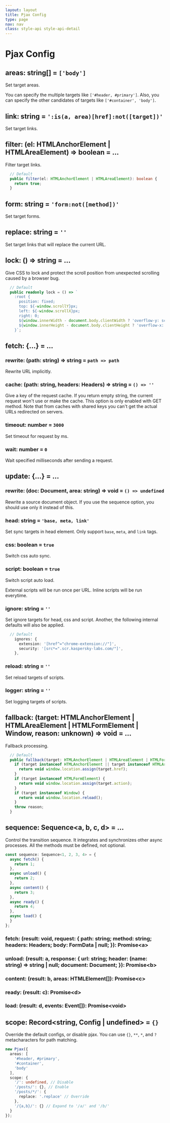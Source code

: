 ```yaml
---
layout: layout
title: Pjax Config
type: page
nav: nav
class: style-api style-api-detail
---
```


# Pjax Config

## areas: string[] = `['body']`

Set target areas.

You can specify the multiple targets like `['#header, #primary']`.
Also, you can specify the other candidates of targets like `['#container', 'body']`.

## link: string = `':is(a, area)[href]:not([target])'`

Set target links.

## filter: (el: HTMLAnchorElement | HTMLAreaElement) => boolean = ...

Filter target links.

```ts
  // Default
  public filter(el: HTMLAnchorElement | HTMLAreaElement): boolean {
    return true;
  }
```

## form: string = `'form:not([method])'`

Set target forms.

## replace: string = `''`

Set target links that will replace the current URL.

## lock: () => string = ...

Give CSS to lock and protect the scroll position from unexpected scrolling caused by a browser bug.

```ts
  // Default
  public readonly lock = () => `
    :root {
      position: fixed;
      top: ${-window.scrollY}px;
      left: ${-window.scrollX}px;
      right: 0;
      ${window.innerWidth - document.body.clientWidth ? 'overflow-y: scroll;' : ''}
      ${window.innerHeight - document.body.clientHeight ? 'overflow-x: scroll;' : ''}
    }`;
```

## fetch: {...} = ...

### rewrite: (path: string) => string = `path => path`

Rewrite URL implicitly.

### cache: (path: string, headers: Headers) => string = `() => ''`

Give a key of the request cache.
If you return empty string, the current request won't use or make the cache.
This option is only enabled with GET method.
Note that from caches with shared keys you can't get the actual URLs redirected on servers.

### timeout: number = `3000`

Set timeout for request by ms.

### wait: number = `0`

Wait specified milliseconds after sending a request.

## update: {...} = ...

### rewrite: (doc: Document, area: string) => void = `() => undefined`

Rewrite a source document object.
If you use the sequence option, you should use only it instead of this.

### head: string = `'base, meta, link'`

Set sync targets in head element. Only support `base`, `meta`, and `link` tags.

### css: boolean = `true`

Switch css auto sync.

### script: boolean = `true`

Switch script auto load.

External scripts will be run once per URL.
Inline scripts will be run everytime.

### ignore: string = `''`

Set ignore targets for head, css and script.
Another, the following internal defaults will also be applied.

```ts
  // Default
    ignores: {
      extension: '[href^="chrome-extension://"]',
      security: '[src*=".scr.kaspersky-labs.com/"]',
    },
```

### reload: string = `''`

Set reload targets of scripts.

### logger: string = `''`

Set logging targets of scripts.

## fallback: (target: HTMLAnchorElement | HTMLAreaElement | HTMLFormElement | Window, reason: unknown) => void = ...

Fallback processing.

```ts
  // Default
  public fallback(target: HTMLAnchorElement | HTMLAreaElement | HTMLFormElement | Window, reason: unknown): void {
    if (target instanceof HTMLAnchorElement || target instanceof HTMLAreaElement) {
      return void window.location.assign(target.href);
    }
    if (target instanceof HTMLFormElement) {
      return void window.location.assign(target.action);
    }
    if (target instanceof Window) {
      return void window.location.reload();
    }
    throw reason;
  }
```

## sequence: Sequence<a, b, c, d> = ...

Control the transition sequence.
It integrates and synchronizes other async processes.
All the methods must be defined, not optional.

```ts
const sequence: Sequence<1, 2, 3, 4> = {
  async fetch() {
    return 1;
  },
  async unload() {
    return 2;
  },
  async content() {
    return 3;
  },
  async ready() {
    return 4;
  },
  async load() {
  }
};
```

### fetch: (result: void, request: { path: string; method: string; headers: Headers; body: FormData | null; }): Promise\<a>

### unload: (result: a, response: { url: string; header: (name: string) => string | null; document: Document; }): Promise\<b>

### content: (result: b, areas: HTMLElement[]): Promise\<c>

### ready: (result: c): Promise\<d>

### load: (result: d, events: Event[]): Promise\<void>

## scope: Record<string, Config | undefined> = `{}`

Override the default configs, or disable pjax.
You can use `{}`, `**`, `*`, and `?` metacharacters for path matching.

```ts
new Pjax({
  areas: [
    '#header, #primary',
    '#container',
    'body'
  ],
  scope: {
    '/': undefined, // Disable
    '/posts/': {}, // Enable
    '/posts/*/': {
      replace: '.replace' // Override
    },
    '/{a,b}/': {} // Expand to '/a/' and '/b/'
  }
});
```
